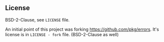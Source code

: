 ## License

BSD-2-Clause, see `LICENSE` file.

An initial point of this project was forking https://github.com/pkg/errors.
It's license is in `LICENSE - fork` file. (BSD-2-Clause as well)
